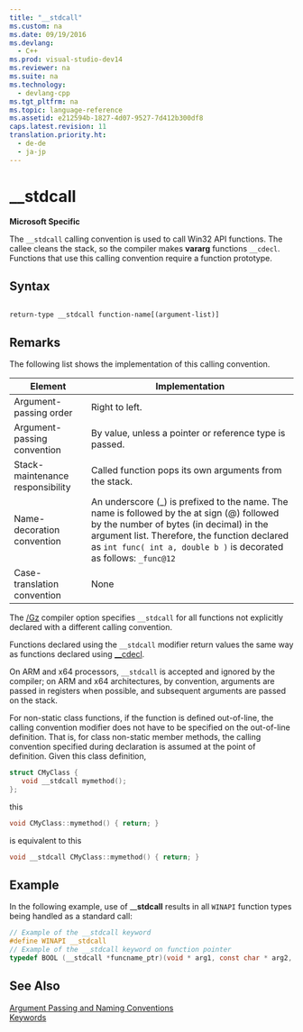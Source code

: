 ```yaml
---
title: "__stdcall"
ms.custom: na
ms.date: 09/19/2016
ms.devlang: 
  - C++
ms.prod: visual-studio-dev14
ms.reviewer: na
ms.suite: na
ms.technology: 
  - devlang-cpp
ms.tgt_pltfrm: na
ms.topic: language-reference
ms.assetid: e212594b-1827-4d07-9527-7d412b300df8
caps.latest.revision: 11
translation.priority.ht: 
  - de-de
  - ja-jp
---
```

# __stdcall
**Microsoft Specific**  
  
 The `__stdcall` calling convention is used to call Win32 API functions. The callee cleans the stack, so the compiler makes **vararg** functions `__cdecl`. Functions that use this calling convention require a function prototype.  
  
## Syntax  
  
```  
  
return-type __stdcall function-name[(argument-list)]  
```  
  
## Remarks  
 The following list shows the implementation of this calling convention.  
  
|Element|Implementation|  
|-------------|--------------------|  
|Argument-passing order|Right to left.|  
|Argument-passing convention|By value, unless a pointer or reference type is passed.|  
|Stack-maintenance responsibility|Called function pops its own arguments from the stack.|  
|Name-decoration convention|An underscore (_) is prefixed to the name. The name is followed by the at sign (@) followed by the number of bytes (in decimal) in the argument list. Therefore, the function declared as `int func( int a, double b )` is decorated as follows: `_func@12`|  
|Case-translation convention|None|  
  
 The [/Gz](../Topic/-Gd,%20-Gr,%20-Gv,%20-Gz%20\(Calling%20Convention\).md) compiler option specifies `__stdcall` for all functions not explicitly declared with a different calling convention.  
  
 Functions declared using the `__stdcall` modifier return values the same way as functions declared using [__cdecl](../vs140/__cdecl.md).  
  
 On ARM and x64 processors, `__stdcall` is accepted and ignored by the compiler; on ARM and x64 architectures, by convention, arguments are passed in registers when possible, and subsequent arguments are passed on the stack.  
  
 For non-static class functions, if the function is defined out-of-line, the calling convention modifier does not have to be specified on the out-of-line definition. That is, for class non-static member methods, the calling convention specified during declaration is assumed at the point of definition. Given this class definition,  
  
```cpp  
struct CMyClass {  
   void __stdcall mymethod();  
};  
```  
  
 this  
  
```cpp  
void CMyClass::mymethod() { return; }  
```  
  
 is equivalent to this  
  
```cpp  
void __stdcall CMyClass::mymethod() { return; }  
```  
  
## Example  
 In the following example, use of __**stdcall** results in all `WINAPI` function types being handled as a standard call:  
  
```c  
// Example of the __stdcall keyword  
#define WINAPI __stdcall  
// Example of the __stdcall keyword on function pointer  
typedef BOOL (__stdcall *funcname_ptr)(void * arg1, const char * arg2, DWORD flags, ...);  
```  
  
## See Also  
 [Argument Passing and Naming Conventions](../vs140/Argument-Passing-and-Naming-Conventions.md)   
 [Keywords](../vs140/Keywords--C---.md)